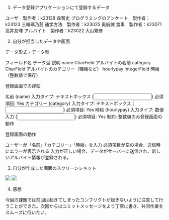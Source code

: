 1. データ登録アプリケーションにて登録するデータ

ユーザ　製作者：k23128 森智史
プログラミングのアンケート　製作者：k23123 三輪璃乃茜
通学方法　製作者：k23025 奥航誠
食事　製作者：k23071 高井友暉
アルバイト　製作者：k23022 大山繁彦

2. 自分が担当したデータや画面

データ形式・データ型

フィールド名	データ型	説明
name	CharField	アルバイトの名前
category	CharField	アルバイトのカテゴリー（職種など）
hourlypay	IntegerField	時給（整数値で保存）
 
登録画面での詳細

名前 (name)
入力タイプ: テキストボックス (<input type="text">)
必須項目: Yes
カテゴリー (category)
入力タイプ: テキストボックス (<input type="text">)
必須項目: Yes
時給 (hourlypay)
入力タイプ: 数値入力 (<input type="number">)
必須項目: Yes
制約: 整数値のみ登録画面の動作
 
登録画面の動作

ユーザーが「名前」「カテゴリー」「時給」を入力
必須項目が空の場合、送信時にエラーが表示される
入力が正しい場合、データがサーバーに送信され、新しいアルバイト情報が登録される。
 
3. 自分が作成した画面のスクリーンショット

![](lecture10_01_k23022.png)
![](lecture10_01_k23022.png)

4. 感想

今回の課題では前回は起きてしまったコンフリクトが起きないように注意して行うことができた。次回からはコミットメッセージをより丁寧に書き、共同作業をスムーズに行いたい。
